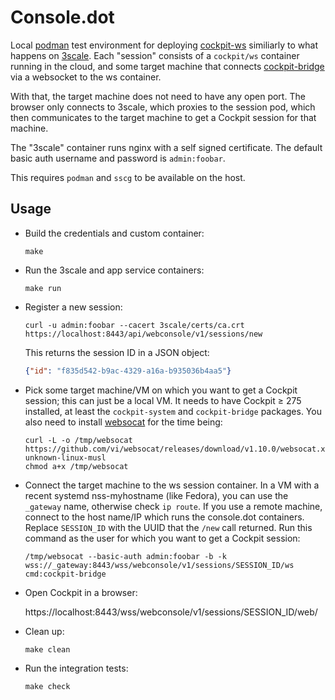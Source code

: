 # Console.dot

Local [podman](https://podman.io/) test environment for deploying
[cockpit-ws](https://quay.io/repository/cockpit/ws) similiarly to what happens
on [3scale](https://www.3scale.net/).  Each "session" consists of a
`cockpit/ws` container running in the cloud, and some target machine that
connects [cockpit-bridge](https://cockpit-project.org/guide/latest/cockpit-bridge.1) via a websocket to the ws container.

With that, the target machine does not need to have any open port. The browser
only connects to 3scale, which proxies to the session pod, which then
communicates to the target machine to get a Cockpit session for that machine.

The "3scale" container runs nginx with a self signed certificate. The default
basic auth username and password is `admin:foobar`.

This requires `podman` and `sscg` to be available on the host.

## Usage

 - Build the credentials and custom container:
   ```
   make
   ```

 - Run the 3scale and app service containers:
   ```
   make run
   ```

 - Register a new session:
   ```
   curl -u admin:foobar --cacert 3scale/certs/ca.crt https://localhost:8443/api/webconsole/v1/sessions/new
   ```

   This returns the session ID in a JSON object:
   ```json
   {"id": "f835d542-b9ac-4329-a16a-b935036b4aa5"}
   ```

 - Pick some target machine/VM on which you want to get a Cockpit session; this can just be a local VM.
   It needs to have Cockpit ≥ 275 installed, at least the `cockpit-system` and `cockpit-bridge` packages.
   You also need to install [websocat](https://github.com/vi/websocat) for the time being:
   ```
   curl -L -o /tmp/websocat https://github.com/vi/websocat/releases/download/v1.10.0/websocat.x86_64-unknown-linux-musl
   chmod a+x /tmp/websocat
   ```

 - Connect the target machine to the ws session container. In a VM with a
   recent systemd nss-myhostname (like Fedora), you can use the `_gateway`
   name, otherwise check `ip route`. If you use a remote machine, connect to
   the host name/IP which runs the console.dot containers.  Replace
   `SESSION_ID` with the UUID that the `/new` call returned.
   Run this command as the user for which you want to get a Cockpit session:
   ```
   /tmp/websocat --basic-auth admin:foobar -b -k wss://_gateway:8443/wss/webconsole/v1/sessions/SESSION_ID/ws cmd:cockpit-bridge
   ```

 - Open Cockpit in a browser:

   https://localhost:8443/wss/webconsole/v1/sessions/SESSION_ID/web/

 - Clean up:
   ```
   make clean
   ```

 - Run the integration tests:
   ```
   make check
   ```
